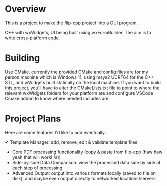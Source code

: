 # Overview

This is a project to make the flip-cpp project into a GUI program.

C++ with wxWidgets, UI being built using wxFormBuilder. The aim is to write cross-platform code.

# Building

Use CMake. currently the provided CMake and config files are for my person machine which is Windows 11, using msys2 UCRT64 for the C++ STL, and wWidgets built statically on the local machine.
If you want to build this project, you'll have to alter the CMakeLists.txt file to point to where the relevant wxWidgets folders for your platform are and configure VSCode Cmake addon to know where needed includes are.

# Project Plans

Here are some features I'd like to add eventually:

✔ Template Manager: add, remove, edit & validate template files

- Core PDF processing functionality (copy & paste from flip-cpp (haw haw yeah that will work! /s))
- Side-by-side Data Comparison: view the processed data side by side at each step of processing
- Advanced Output: output into various formats locally (saved to file on disk), and maybe even output directly to networked locations/servers
